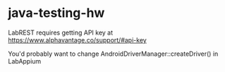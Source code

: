 # java-testing-hw

LabREST requires getting API key at https://www.alphavantage.co/support/#api-key

You'd probably want to change AndroidDriverManager::createDriver() in LabAppium


